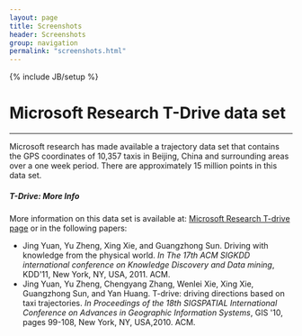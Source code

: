 ```yaml
---
layout: page
title: Screenshots
header: Screenshots
group: navigation
permalink: "screenshots.html"
---
```

{% include JB/setup %}


# Microsoft Research T-Drive data set
---



Microsoft research has made available a trajectory data set that contains the GPS coordinates of 10,357 taxis in Beijing, China and surrounding areas over a one week period.
There are approximately 15 million points in this data set.

<div class="note info">
  <h5>T-Drive: More Info</h5>
  <p>
	More information on this data set is available at: 
	<a href="http://research.microsoft.com/apps/pubs/?id=152883">Microsoft Research T-drive page</a>
	or in the following papers:
	<ul>
	<li>Jing Yuan, Yu Zheng, Xing Xie, and Guangzhong Sun. Driving with knowledge from the physical world. <i>In The 17th ACM SIGKDD international conference on Knowledge Discovery and Data mining</i>, KDD'11, New York, NY, USA, 2011. ACM.</li>
	<li>Jing Yuan, Yu Zheng, Chengyang Zhang, Wenlei Xie, Xing Xie, Guangzhong Sun, and Yan Huang. T-drive: driving directions based on taxi trajectories. <i>In Proceedings of the 18th SIGSPATIAL International Conference on Advances in Geographic Information Systems</i>, GIS '10, pages 99-108, New York, NY, USA,2010. ACM.
	</ul>
  </p>
</div>

